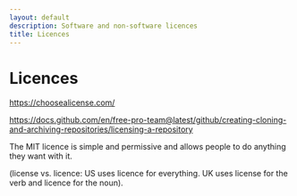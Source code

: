 ```yaml
---
layout: default
description: Software and non-software licences
title: Licences
---
```


# Licences

https://choosealicense.com/

https://docs.github.com/en/free-pro-team@latest/github/creating-cloning-and-archiving-repositories/licensing-a-repository

The MIT licence is simple and permissive and allows people to do anything they want with it.

(license vs. licence: US uses licence for everything. UK uses license for the verb and licence for the noun).
